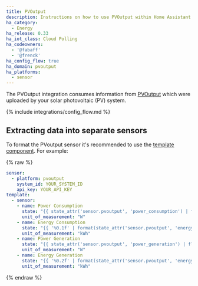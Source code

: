 ```yaml
---
title: PVOutput
description: Instructions on how to use PVOutput within Home Assistant.
ha_category:
  - Energy
ha_release: 0.33
ha_iot_class: Cloud Polling
ha_codeowners:
  - '@fabaff'
  - '@frenck'
ha_config_flow: true
ha_domain: pvoutput
ha_platforms:
  - sensor
---
```


The PVOutput integration consumes information from [PVOutput](https://pvoutput.org/) which were uploaded by your solar photovoltaic (PV) system.

{% include integrations/config_flow.md %}

## Extracting data into separate sensors

To format the PVoutput sensor it's recommended to use the [template component](/topics/templating/). For example:

{% raw %}

```yaml
sensor:
  - platform: pvoutput
    system_id: YOUR_SYSTEM_ID
    api_key: YOUR_API_KEY
template:
  - sensor:
    - name: Power Consumption
      state: "{{ state_attr('sensor.pvoutput', 'power_consumption') | float(default=0) }}"
      unit_of_measurement: "W"
    - name: Energy Consumption
      state: "{{ '%0.1f' | format(state_attr('sensor.pvoutput', 'energy_consumption') | float(default=0) / 1000) }}"
      unit_of_measurement: "kWh"
    - name: Power Generation
      state: "{{ state_attr('sensor.pvoutput', 'power_generation') | float(default=0) }}"
      unit_of_measurement: "W"
    - name: Energy Generation
      state: "{{ '%0.2f' | format(state_attr('sensor.pvoutput', 'energy_generation') | float(default=0) / 1000) }}" 
      unit_of_measurement: "kWh"
```

{% endraw %}
